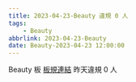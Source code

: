 ```yaml
---
title: 2023-04-23-Beauty 違規 0 人
tags:
    - Beauty
abbrlink: 2023-04-23-Beauty
date: Beauty-2023-04-23 12:00:00
---
```

Beauty 板 [板規連結](https://www.ptt.cc/bbs/Beauty/M.1630069980.A.84B.html)
昨天違規 0 人

